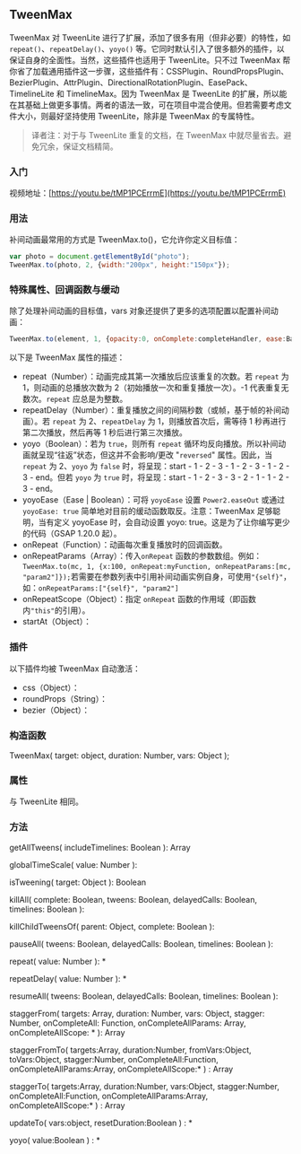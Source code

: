 ## TweenMax

TweenMax 对 TweenLite 进行了扩展，添加了很多有用（但非必要）的特性，如 `repeat()`、`repeatDelay()`、`yoyo()` 等。它同时默认引入了很多额外的插件，以保证自身的全面性。当然，这些插件也适用于 TweenLite。只不过 TweenMax 帮你省了加载通用插件这一步骤，这些插件有：CSSPlugin、RoundPropsPlugin、BezierPlugin、AttrPlugin、DirectionalRotationPlugin、EasePack、TimelineLite 和 TimelineMax。因为 TweenMax 是 TweenLite 的扩展，所以能在其基础上做更多事情。两者的语法一致，可在项目中混合使用。但若需要考虑文件大小，则最好坚持使用 TweenLite，除非是 TweenMax 的专属特性。

> 译者注：对于与 TweenLite 重复的文档，在 TweenMax 中就尽量省去。避免冗余，保证文档精简。

### 入门

视频地址：[https://youtu.be/tMP1PCErrmE](https://youtu.be/tMP1PCErrmE)

### 用法

补间动画最常用的方式是 TweenMax.to\(\)，它允许你定义目标值：

```js
var photo = document.getElementById("photo");
TweenMax.to(photo, 2, {width:"200px", height:"150px"});
```

### 特殊属性、回调函数与缓动

除了处理补间动画的目标值，vars 对象还提供了更多的选项配置以配置补间动画：

```js
TweenMax.to(element, 1, {opacity:0, onComplete:completeHandler, ease:Back.easeOut, useFrames:true});
```

以下是 TweenMax 属性的描述：

* repeat（Number）：动画完成其第一次播放后应该重复的次数。若 `repeat` 为 1，则动画的总播放次数为 2（初始播放一次和重复播放一次）。-1 代表重复无数次。`repeat` 应总是为整数。
* repeatDelay（Number）：重复播放之间的间隔秒数（或帧，基于帧的补间动画）。若 `repeat` 为 2、`repeatDelay` 为 1，则播放首次后，需等待 1 秒再进行第二次播放，然后再等 1 秒后进行第三次播放。
* yoyo（Boolean）：若为 `true`，则所有 `repeat` 循环均反向播放。所以补间动画就呈现“往返”状态，但这并不会影响/更改 "`reversed`" 属性。因此，当 `repeat` 为 2、`yoyo` 为 `false` 时，将呈现：start - 1 - 2 - 3 - 1 - 2 - 3 - 1 - 2 - 3 - end。但若 `yoyo` 为 `true` 时，将呈现：start - 1 - 2 - 3 - 3 - 2 - 1 - 1 - 2 - 3 - end。
* yoyoEase（Ease \| Boolean）：可将 `yoyoEase` 设置 `Power2.easeOut` 或通过 `yoyoEase: true` 简单地对目前的缓动函数取反。注意：TweenMax 足够聪明，当有定义 yoyoEase 时，会自动设置 yoyo: true。这是为了让你编写更少的代码（GSAP 1.20.0 起）。
* onRepeat（Function）：动画每次重复播放时的回调函数。
* onRepeatParams（Array）：传入`onRepeat` 函数的参数数组。例如：`TweenMax.to(mc, 1, {x:100, onRepeat:myFunction, onRepeatParams:[mc, "param2"]});`若需要在参数列表中引用补间动画实例自身，可使用`"{self}"`，如：`onRepeatParams:["{self}", "param2"]`
* onRepeatScope（Object）：指定 `onRepeat` 函数的作用域（即函数内`"this"`的引用）。
* startAt（Object）：

### 插件

以下插件均被 TweenMax 自动激活：

* css（Object）：
* roundProps（String）：
* bezier（Object）：

### 构造函数

TweenMax\( target: object, duration: Number, vars: Object \);

### 属性

与 TweenLite 相同。



### 方法

getAllTweens\( includeTimelines: Boolean \): Array

globalTimeScale\( value: Number \): 

isTweening\( target: Object \): Boolean

killAll\( complete: Boolean, tweens: Boolean, delayedCalls: Boolean, timelines: Boolean \):

killChildTweensOf\( parent: Object, complete: Boolean \):

pauseAll\( tweens: Boolean, delayedCalls: Boolean, timelines: Boolean \):

repeat\( value: Number \): \*

repeatDelay\( value: Number \): \*

resumeAll\( tweens: Boolean, delayedCalls: Boolean, timelines: Boolean \): 

staggerFrom\( targets: Array, duration: Number, vars: Object, stagger: Number, onCompleteAll: Function, onCompleteAllParams: Array, onCompleteAllScope: \* \): Array

staggerFromTo\( targets:Array, duration:Number, fromVars:Object, toVars:Object, stagger:Number, onCompleteAll:Function, onCompleteAllParams:Array, onCompleteAllScope:\* \) : Array

staggerTo\( targets:Array, duration:Number, vars:Object, stagger:Number, onCompleteAll:Function, onCompleteAllParams:Array, onCompleteAllScope:\* \) : Array

updateTo\( vars:object, resetDuration:Boolean \) : \*

yoyo\( value:Boolean \) : \*

